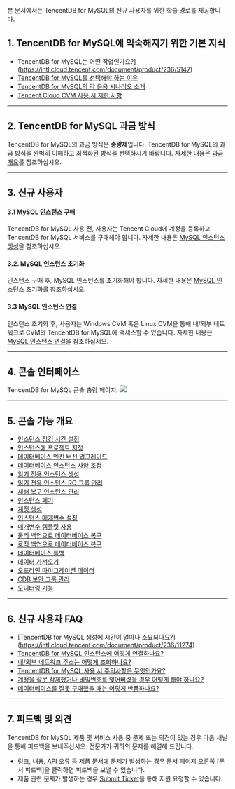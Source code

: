 본 문서에서는 TencentDB for MySQL의 신규 사용자를 위한 학습 경로를 제공합니다.

## 1. TencentDB for MySQL에 익숙해지기 위한 기본 지식
- TencentDB for MySQL는 어떤 작업인가요?](https://intl.cloud.tencent.com/document/product/236/5147)
- [TencentDB for MySQL를 선택해야 하는 이유](https://intl.cloud.tencent.com/document/product/236/5148)
- [TencentDB for MySQL의 각 응용 시나리오 소개](https://intl.cloud.tencent.com/document/product/236/7256)
- [Tencent Cloud CVM 사용 시 제한 사항](https://intl.cloud.tencent.com/document/product/236/7259)

-----

## 2. TencentDB for MySQL 과금 방식
TencentDB for MySQL의 과금 방식은 **종량제**입니다. TencentDB for MySQL의 과금 방식을 완벽히 이해하고 최적화된 방식을 선택하시기 바랍니다. 자세한 내용은 [과금 개요](https://buy.cloud.tencent.com/price/cdb/overview)를 참조하십시오.

-----

## 3. 신규 사용자
#### 3.1 MySQL 인스턴스 구매
TencentDB for MySQL 사용 전, 사용자는 Tencent Cloud에 계정을 등록하고 TencentDB for MySQL 서비스를 구매해야 합니다. 자세한 내용은 [MySQL 인스턴스 생성](https://intl.cloud.tencent.com/document/product/236/37785)을 참조하십시오.

#### 3.2. MySQL 인스턴스 초기화
인스턴스 구매 후, MySQL 인스턴스를 초기화해야 합니다. 자세한 내용은 [MySQL 인스턴스 초기화](https://intl.cloud.tencent.com/document/product/236/3128)를 참조하십시오.

#### 3.3 MySQL 인스턴스 연결
인스턴스 초기화 후, 사용자는 Windows CVM 혹은 Linux CVM을 통해 내/외부 네트워크로 CVM의 TencentDB for MySQL에 액세스할 수 있습니다. 자세한 내용은 [MySQL 인스턴스 연결](https://intl.cloud.tencent.com/document/product/236/37788)을 참조하십시오.

-----

## 4. 콘솔 인터페이스
TencentDB for MySQL 콘솔 총람 페이지:
![](https://main.qcloudimg.com/raw/b001b2fe3f6829d892c64a279cf40d5b.png)

-----

## 5. 콘솔 기능 개요
- [인스턴스 점검 시간 설정](https://intl.cloud.tencent.com/document/product/236/10929)
- [인스턴스에 프로젝트 지정](https://intl.cloud.tencent.com/document/product/236/8460)
- [데이터베이스 엔진 버전 업그레이드](https://intl.cloud.tencent.com/document/product/236/8126)
- [데이터베이스 인스턴스 사양 조정](https://intl.cloud.tencent.com/document/product/236/19707)
- [읽기 전용 인스턴스 생성](https://intl.cloud.tencent.com/document/product/236/7270)
- [읽기 전용 인스턴스 RO 그룹 관리](https://intl.cloud.tencent.com/document/product/236/11361)
- [재해 복구 인스턴스 관리](https://intl.cloud.tencent.com/document/product/236/7272)
- [인스턴스 폐기](https://intl.cloud.tencent.com/document/product/236/31895)
- [계정 생성](https://intl.cloud.tencent.com/document/product/236/31900)
- [인스턴스 매개변수 설정](https://intl.cloud.tencent.com/document/product/236/35793)
- [매개변수 템플릿 사용](https://intl.cloud.tencent.com/document/product/236/31906) 
- [물리 백업으로 데이터베이스 복구](https://intl.cloud.tencent.com/document/product/236/31910)
- [로직 백업으로 데이터베이스 복구](https://intl.cloud.tencent.com/document/product/236/31909)
- [데이터베이스 롤백](https://intl.cloud.tencent.com/document/product/236/7276)
- [데이터 가져오기](https://intl.cloud.tencent.com/document/product/236/8463)
- [오프라인 마이그레이션 데이터](https://intl.cloud.tencent.com/document/product/236/8464)
- [CDB 보안 그룹 관리](https://intl.cloud.tencent.com/document/product/236/14470)
- [모니터링 기능](https://intl.cloud.tencent.com/document/product/236/8455)

-----

## 6. 신규 사용자 FAQ
- [TencentDB for MySQL 생성에 시간이 얼마나 소요되나요?] (https://intl.cloud.tencent.com/document/product/236/11274)
- [TencentDB for MySQL 인스턴스에 어떻게 연결하나요?](https://intl.cloud.tencent.com/document/product/236/37783)
- [내/외부 네트워크 주소는 어떻게 조회하나요?](https://intl.cloud.tencent.com/document/product/236/37783#.E5.A6.82.E4.BD.95.E6.9F.A5.E7.9C.8B.E5.86.85.E5.A4.96.E7.BD.91.E5.9C.B0.E5.9D.80.EF.BC.9F)
- [TencentDB for MySQL 사용 시 주의사항은 무엇인가요?](https://intl.cloud.tencent.com/document/product/236/11268)
- [계정을 잘못 삭제했거나 비밀번호를 잊어버렸을 경우 어떻게 해야 하나요?](https://intl.cloud.tencent.com/document/product/236/11274)
- [데이터베이스를 잘못 구매했을 때는 어떻게 반품하나요?](https://intl.cloud.tencent.com/document/product/236/11274)


-----

## 7. 피드백 및 의견
TencentDB for MySQL 제품 및 서비스 사용 중 문제 또는 의견이 있는 경우 다음 채널을 통해 피드백을 보내주십시오. 전문가가 귀하의 문제를 해결해 드립니다.
- 링크, 내용, API 오류 등 제품 문서에 문제가 발생하는 경우 문서 페이지 오른쪽 [문서 피드백]을 클릭하면 피드백을 보낼 수 있습니다.
- 제품 관련 문제가 발생하는 경우 [Submit Ticket](https://console.cloud.tencent.com/workorder/category)을 통해 지원 요청할 수 있습니다.
